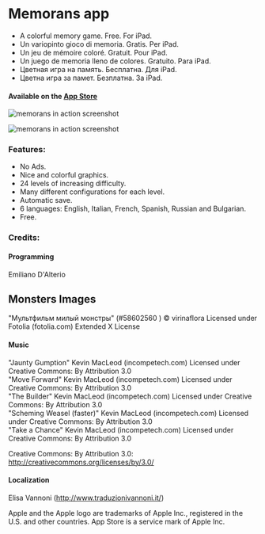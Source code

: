 # Memorans app

* A colorful memory game. Free. For iPad.
* Un variopinto gioco di memoria. Gratis. Per iPad.
* Un jeu de mémoire coloré. Gratuit. Pour iPad.
* Un juego de memoria lleno de colores. Gratuito. Para iPad.
* Цветная игра на память. Бесплатна. Для iPad.
* Цветна игра за памет. Безплатна. За iPad.

#### Available on the [App Store](https://itunes.apple.com/app/memorans/id914969431?ls=1&mt=8)

![memorans in action screenshot](http://3.bp.blogspot.com/-Hu1CkPptYKY/VAX_aPfc-pI/AAAAAAAAAXs/s25yduOOf60/s1600/s01-small.png)

![memorans in action screenshot](http://1.bp.blogspot.com/-6IH7mOrWfxk/VAX_aKBUqiI/AAAAAAAAAX0/XAkkbqIUBPg/s1600/s02-small.png)

### Features:

* No Ads.
* Nice and colorful graphics.
* 24 levels of increasing difficulty.
* Many different configurations for each level.
* Automatic save.
* 6 languages: English, Italian, French, Spanish, Russian and Bulgarian.
* Free.

### Credits:

#### Programming
Emiliano D'Alterio

## Monsters Images
"Мультфильм милый монстры" (#58602560 ) © virinaflora Licensed under Fotolia (fotolia.com) Extended X License

#### Music
"Jaunty Gumption" Kevin MacLeod (incompetech.com)
Licensed under Creative Commons: By Attribution 3.0  
"Move Forward" Kevin MacLeod (incompetech.com)
Licensed under Creative Commons: By Attribution 3.0  
"The Builder" Kevin MacLeod (incompetech.com)
Licensed under Creative Commons: By Attribution 3.0  
"Scheming Weasel (faster)" Kevin MacLeod (incompetech.com)
Licensed under Creative Commons: By Attribution 3.0  
"Take a Chance" Kevin MacLeod (incompetech.com)
Licensed under Creative Commons: By Attribution 3.0  

Creative Commons: By Attribution 3.0:
http://creativecommons.org/licenses/by/3.0/

#### Localization
Elisa Vannoni (http://www.traduzionivannoni.it/)


Apple and the Apple logo are trademarks of Apple Inc., registered in the U.S. and other countries. App Store is a service mark of Apple Inc.
